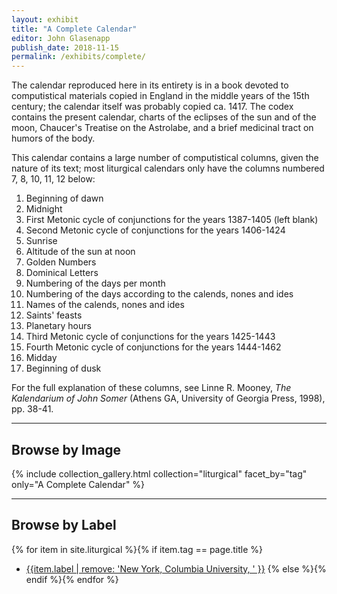 ```yaml
---
layout: exhibit
title: "A Complete Calendar"
editor: John Glasenapp
publish_date: 2018-11-15
permalink: /exhibits/complete/
---
```


The calendar reproduced here in its entirety is in a book devoted to computistical materials copied in England in the middle years of the 15th century; the calendar itself was probably copied ca. 1417. The codex contains the present calendar, charts of the eclipses of the sun and of the moon, Chaucer's Treatise on the Astrolabe, and a brief medicinal tract on humors of the body.

This calendar contains a large number of computistical columns, given the nature of its text; most liturgical calendars only have the columns numbered 7, 8, 10, 11, 12 below:

1. Beginning of dawn
2. Midnight
3. First Metonic cycle of conjunctions for the years 1387-1405 (left blank)
4. Second Metonic cycle of conjunctions for the years 1406-1424
5. Sunrise
6. Altitude of the sun at noon
7. Golden Numbers
8. Dominical Letters
9. Numbering of the days per month
10. Numbering of the days according to the calends, nones and ides
11. Names of the calends, nones and ides
12. Saints' feasts
13. Planetary hours
14. Third Metonic cycle of conjunctions for the years 1425-1443
15. Fourth Metonic cycle of conjunctions for the years 1444-1462
16. Midday
17. Beginning of dusk

For the full explanation of these columns, see Linne R. Mooney, *The Kalendarium of John Somer* (Athens GA, University of Georgia Press, 1998), pp. 38-41.

---

## Browse by Image

{% include collection_gallery.html collection="liturgical" facet_by="tag" only="A Complete Calendar" %}

---

## Browse by Label

{% for item in site.liturgical %}{% if item.tag == page.title %}
- [{{item.label | remove: 'New York, Columbia University, ' }}]({{site.baseurl}}{{item.permalink}})
{% else %}{% endif %}{% endfor %}